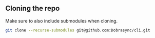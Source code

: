 ## Cloning the repo

Make sure to also include submodules when cloning.

```bash
git clone --recurse-submodules git@github.com:Dobrasync/cli.git
```
